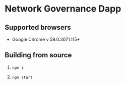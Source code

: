 # Network Governance Dapp

## Supported browsers

* Google Chrome v 59.0.3071.115+

## Building from source

1) `npm i`

2) `npm start`
